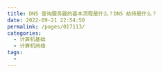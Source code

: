 ```yaml
---
title: DNS 查询服务器的基本流程是什么？DNS 劫持是什么？
date: 2022-09-21 22:54:50
permalink: /pages/017113/
categories:
  - 计算机基础
  - 计算机网络
tags:
  - 
---
```

